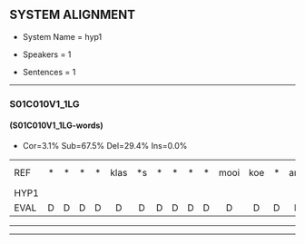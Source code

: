 
## SYSTEM ALIGNMENT

- System Name = hyp1

- Speakers = 1

- Sentences = 1

---

### S01C010V1_1LG

#### (S01C010V1_1LG-words)

- Cor=3.1%	Sub=67.5%	Del=29.4%	Ins=0.0%

|  |  |  |  |  |  |  |  |  |  |  |  |  |  |  |  |  |  |  |  |  |  |  |  |  |  |  |  |  |  |  |  |  |  |  |  |  |  |  |  |  |  |  |  |  |  |  |  |  |  |  |  |  |  |  |  |  |  |  |  |  |  |  |  |  |  |  |  |  |  |  |  |  |  |  |  |  |  |  |  |  |  |  |  |  |  |  |  |  |  |  |  |  |  |  |  |  |  |  |  |  |  |  |  |  |  |  |  |  |  |  |  |  |  |  |  |  |  |  |  |  |  |  |  |  |  |  |  |  |  |  |  |  |  |  |  |  |  |  |  |  |  |  |  |  |  |  |  |  |  |  |  |  |  |  |  |  |  |  |  |  |  |  |  |
|:--- |:---:|:---:|:---:|:---:|:---:|:---:|:---:|:---:|:---:|:---:|:---:|:---:|:---:|:---:|:---:|:---:|:---:|:---:|:---:|:---:|:---:|:---:|:---:|:---:|:---:|:---:|:---:|:---:|:---:|:---:|:---:|:---:|:---:|:---:|:---:|:---:|:---:|:---:|:---:|:---:|:---:|:---:|:---:|:---:|:---:|:---:|:---:|:---:|:---:|:---:|:---:|:---:|:---:|:---:|:---:|:---:|:---:|:---:|:---:|:---:|:---:|:---:|:---:|:---:|:---:|:---:|:---:|:---:|:---:|:---:|:---:|:---:|:---:|:---:|:---:|:---:|:---:|:---:|:---:|:---:|:---:|:---:|:---:|:---:|:---:|:---:|:---:|:---:|:---:|:---:|:---:|:---:|:---:|:---:|:---:|:---:|:---:|:---:|:---:|:---:|:---:|:---:|:---:|:---:|:---:|:---:|:---:|:---:|:---:|:---:|:---:|:---:|:---:|:---:|:---:|:---:|:---:|:---:|:---:|:---:|:---:|:---:|:---:|:---:|:---:|:---:|:---:|:---:|:---:|:---:|:---:|:---:|:---:|:---:|:---:|:---:|:---:|:---:|:---:|:---:|:---:|:---:|:---:|:---:|:---:|:---:|:---:|:---:|:---:|:---:|:---:|:---:|:---:|:---:|:---:|:---:|:---:|:---:|:---:|:---:|:---:|:---:|:---:|
| REF | * | * | * | * | klas | *s | * | * | * | * | mooi | koe | * | arm | * | * | * | * | groei | * | * | * | * | * | * | * | *(stranden) | * | * | * | *(bedden) | * | * | * | * | eerst | voor | *s | draai | * | * | * | * | sjaal | * | * | * | * | * | * | herfst*(erft) | * | * | * | duur | * | * | * | * | * | straat | * | * | * | *s | leeuw | *x | * | * | * | *s | clown | * | * | * | hoek | * | * | * | * | * | krant | * | *s | hout | *s | vriend*(vrienden) | *s | gauw | * | * | * | * | *s | chips*(sip) | * | *s | groen | * | * | * | * | feest | * | * | * | * | * | reis | * | * | * | jas | huis | * | * | * | * | *(paarden) | * | * | vijf | *s | muts | * | * | * | * | nieuw | *s | * | kind | kind*(kinderen) | bang | oog | * | * | zacht*(zaag) | *x | *x | *x | *x | *x | * | * | *s | * | * | * | schoen | * | * | * | * | plas | neus | * | * | * | * | knoop | *s | plank |
| HYP1 |  |  |  |  |  |  |  |  |  |  |  |  |  |  |  |  |  | laatst | i | oh | mai | ko | uhm | grori | geroni | vond | dat | goe | i | oi | atrade | ba | den | ta | s | eerst | voor |  |  |  |  |  |  |  |  |  |  |  | de | dier | taat | ma | leo | mo | at | t | leterste | eigenlijk | uc | kate | ouse | io | zel | klan | kla | ja | da's | dat | woordek | ja | ik | wist | dat | niet | g | hoek |  |  |  |  |  | ut | kateter | tt | hout |  |  |  |  |  |  |  |  | stop | de | ouwe | gvrinden | wa | gal | shipssups | jam | groon | feest |  |  |  |  |  |  |  | reeest | jad | he | arden | velf | ms | dat | mitel | misschien | wel | um | m | 'k | weet | nie | niet | w | dat | zijn | is | de | be | en | da | da | ende | am | deet | dat | niet | of | dar | wes | ik | m | zaag | of | nee | 'k | weet | dat | niet | anzacht | tacht | schoon | snattas | pala | h | a | last | neert | noop | lak |
| EVAL | D | D | D | D | D | D | D | D | D | D | D | D | D | D | D | D | D | S | S | S | S | S | S | S | S | S | S | S | S | S | S | S | S | S | S |  |  | D | D | D | D | D | D | D | D | D | D | D | S | S | S | S | S | S | S | S | S | S | S | S | S | S | S | S | S | S | S | S | S | S | S | S | S | S | S |  | D | D | D | D | D | S | S | S |  | D | D | D | D | D | D | D | D | S | S | S | S | S | S | S | S | S |  | D | D | D | D | D | D | D | S | S | S | S | S | S | S | S | S | S | S | S | S | S | S | S | S | S | S | S | S | S | S | S | S | S | S | S | S | S | S | S | S | S | S | S | S | S | S | S | S | S | S | S | S | S | S | S | S | S | S | S | S |
---

---
